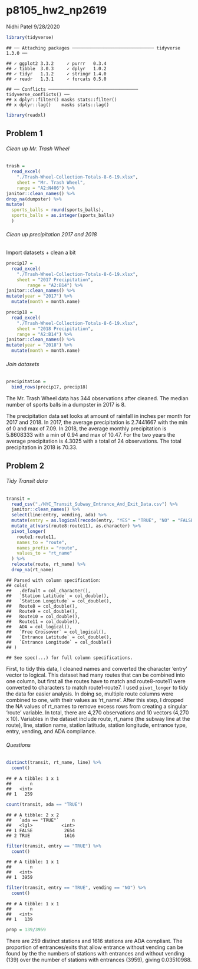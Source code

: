 p8105\_hw2\_np2619
================
Nidhi Patel
9/28/2020

``` r
library(tidyverse)
```

    ## ── Attaching packages ─────────────────────────────── tidyverse 1.3.0 ──

    ## ✓ ggplot2 3.3.2     ✓ purrr   0.3.4
    ## ✓ tibble  3.0.3     ✓ dplyr   1.0.2
    ## ✓ tidyr   1.1.2     ✓ stringr 1.4.0
    ## ✓ readr   1.3.1     ✓ forcats 0.5.0

    ## ── Conflicts ────────────────────────────────── tidyverse_conflicts() ──
    ## x dplyr::filter() masks stats::filter()
    ## x dplyr::lag()    masks stats::lag()

``` r
library(readxl)
```

## Problem 1

###### Clean up Mr. Trash Wheel

``` r
trash = 
  read_excel(
    "./Trash-Wheel-Collection-Totals-8-6-19.xlsx", 
    sheet = "Mr. Trash Wheel",
    range = "A2:N406") %>%
janitor::clean_names() %>%
drop_na(dumpster) %>%
mutate(
  sports_balls = round(sports_balls),
  sports_balls = as.integer(sports_balls)
  )
```

###### Clean up precipitation 2017 and 2018

Import datasets + clean a bit

``` r
precip17 = 
  read_excel(
    "./Trash-Wheel-Collection-Totals-8-6-19.xlsx", 
    sheet = "2017 Precipitation",
        range = "A2:B14") %>%
janitor::clean_names() %>% 
mutate(year = "2017") %>% 
  mutate(month = month.name)

precip18 = 
  read_excel(
    "./Trash-Wheel-Collection-Totals-8-6-19.xlsx", 
    sheet = "2018 Precipitation",
    range = "A2:B14") %>%
janitor::clean_names() %>% 
mutate(year = "2018") %>% 
  mutate(month = month.name)
```

###### Join datasets

``` r
precipitation = 
  bind_rows(precip17, precip18)
```

The Mr. Trash Wheel data has 344 observations after cleaned. The median
number of sports balls in a dumpster in 2017 is 8.

The precipitation data set looks at amount of rainfall in inches per
month for 2017 and 2018. In 2017, the average precipitation is 2.7441667
with the min of 0 and max of 7.09. In 2018, the average monthly
precipitation is 5.8608333 with a min of 0.94 and max of 10.47. For the
two years the average precipitation is 4.3025 with a total of 24
observations. The total precipitation in 2018 is 70.33.

## Problem 2

###### Tidy Transit data

``` r
transit = 
  read_csv("./NYC_Transit_Subway_Entrance_And_Exit_Data.csv") %>% 
  janitor::clean_names() %>% 
  select(line:entry, vending, ada) %>% 
  mutate(entry = as.logical(recode(entry, "YES" = "TRUE", "NO" = "FALSE"))) %>% 
  mutate_at(vars(route8:route11), as.character) %>% 
  pivot_longer(
    route1:route11,
    names_to = "route",
    names_prefix = "route",
    values_to = "rt_name"
  ) %>% 
  relocate(route, rt_name) %>% 
  drop_na(rt_name)
```

    ## Parsed with column specification:
    ## cols(
    ##   .default = col_character(),
    ##   `Station Latitude` = col_double(),
    ##   `Station Longitude` = col_double(),
    ##   Route8 = col_double(),
    ##   Route9 = col_double(),
    ##   Route10 = col_double(),
    ##   Route11 = col_double(),
    ##   ADA = col_logical(),
    ##   `Free Crossover` = col_logical(),
    ##   `Entrance Latitude` = col_double(),
    ##   `Entrance Longitude` = col_double()
    ## )

    ## See spec(...) for full column specifications.

First, to tidy this data, I cleaned names and converted the character
‘entry’ vector to logical. This dataset had many routes that can be
combined into one column, but first all the routes have to match and
route8-route11 were converted to characters to match route1-route7. I
used `pivot_longer` to tidy the data for easier analysis. In doing so,
multiple route columns were combined to one, with their values as
‘rt\_name’. After this step, I dropped the NA values of rt\_names to
remove excess rows from creating a singular ‘route’ variable. In total,
there are 4,270 observations and 10 vectors (4,270 x 10). Variables in
the dataset include route, rt\_name (the subway line at the route),
line, station name, station latitude, station longitude, entrance type,
entry, vending, and ADA compliance.

###### Questions

``` r
distinct(transit, rt_name, line) %>% 
  count()
```

    ## # A tibble: 1 x 1
    ##       n
    ##   <int>
    ## 1   259

``` r
count(transit, ada == "TRUE")
```

    ## # A tibble: 2 x 2
    ##   `ada == "TRUE"`     n
    ##   <lgl>           <int>
    ## 1 FALSE            2654
    ## 2 TRUE             1616

``` r
filter(transit, entry == "TRUE") %>% 
  count()
```

    ## # A tibble: 1 x 1
    ##       n
    ##   <int>
    ## 1  3959

``` r
filter(transit, entry == "TRUE", vending == "NO") %>% 
  count()
```

    ## # A tibble: 1 x 1
    ##       n
    ##   <int>
    ## 1   139

``` r
prop = 139/3959
```

There are 259 distinct stations and 1616 stations are ADA compliant. The
proportion of entrances/exits that allow entrance without vending can be
found by the the numbers of stations with entrances and without vending
(139) over the number of stations with entrances (3959), giving
0.03510988.
